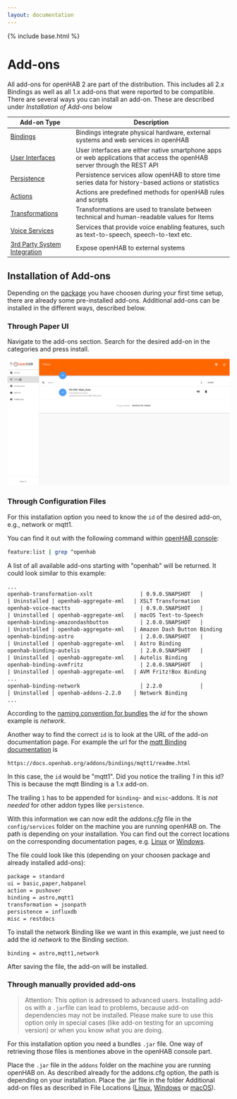 ```yaml
---
layout: documentation
---
```


{% include base.html %}

# Add-ons

All add-ons for openHAB 2 are part of the distribution.
This includes all 2.x Bindings as well as all 1.x add-ons that were reported to be compatible.
There are several ways you can install an add-on. 
These are described under *Installation of Add-ons* below

| Add-on Type                             | Description                                                                                                               |
|-----------------------------------------|---------------------------------------------------------------------------------------------------------------------------|
| [Bindings](bindings.html)               | Bindings integrate physical hardware, external systems and web services in openHAB                                        |
| [User Interfaces](uis.html)             | User interfaces are either native smartphone apps or web applications that access the openHAB server through the REST API |
| [Persistence](persistence.html)         | Persistence services allow openHAB to store time series data for history-based actions or statistics                      |
| [Actions](actions.html)                 | Actions are predefined methods for openHAB rules and scripts                                                              |
| [Transformations](transformations.html) | Transformations are used to translate between technical and human-readable values for Items                               |
| [Voice Services](voices.html)           | Services that provide voice enabling features, such as text-to-speech, speech-to-text etc.                                |
| [3rd Party System Integration](io.html) | Expose openHAB to external systems                                                                                        |

## Installation of Add-ons

Depending on the [package]({{base}}/configuration/packages.html) you have choosen during your first time setup, there are already some pre-installed add-ons.
Additional add-ons can be installed in the different ways, described below.

### Through Paper UI

Navigate to the add-ons section.
Search for the desired add-on in the categories and press install.

![installing Add-ons through Paper UI](images/index_installation_paperui.gif)

### Through Configuration Files

For this installation option you need to know the `id` of the desired add-on, e.g., network or mqtt1.

You can find it out with the following command within [openHAB console]({{base}}/administration/console.html):

```sh
feature:list | grep ^openhab
```

A list of all available add-ons starting with "openhab" will be returned.
It could look similar to this example:

```text
...
openhab-transformation-xslt               | 0.9.0.SNAPSHOT   |          | Uninstalled | openhab-aggregate-xml   | XSLT Transformation
openhab-voice-mactts                      | 0.9.0.SNAPSHOT   |          | Uninstalled | openhab-aggregate-xml   | macOS Text-to-Speech
openhab-binding-amazondashbutton          | 2.0.0.SNAPSHOT   |          | Uninstalled | openhab-aggregate-xml   | Amazon Dash Button Binding
openhab-binding-astro                     | 2.0.0.SNAPSHOT   |          | Uninstalled | openhab-aggregate-xml   | Astro Binding
openhab-binding-autelis                   | 2.0.0.SNAPSHOT   |          | Uninstalled | openhab-aggregate-xml   | Autelis Binding
openhab-binding-avmfritz                  | 2.0.0.SNAPSHOT   |          | Uninstalled | openhab-aggregate-xml   | AVM Fritz!Box Binding
...
openhab-binding-network                   │ 2.2.0            │          │ Uninstalled │ openhab-addons-2.2.0    │ Network Binding
...
```

According to the [naming convention for bundles]({{base}}/administration/bundles.html#naming-convention-for-bundles) the *id* for the shown example is *network*.

Another way to find the correct `id` is to look at the URL of the add-on documentation page.
For example the url for the [mqtt Binding documentation]({{base}}/addons/bindings/mqtt1/readme.html) is

```text
https://docs.openhab.org/addons/bindings/mqtt1/readme.html
```

In this case, the `id` would be "mqtt1".
Did you notice the trailing *1* in this id?
This is because the mqtt Binding is a 1.x add-on.

The trailing `1` has to be appended for `binding`- and `misc`-addons.
It is *not needed* for other addon types like `persistence`.

With this information we can now edit the *addons.cfg* file in the `config/services` folder on the machine you are running openHAB on.
The path is depending on your installation.
You can find out the correct locations on the corresponding documentation pages, e.g. [Linux]({{base}}/installation/linux.html#file-locations) or [Windows]({{base}}/installation/windows.html#file-locations).

The file could look like this (depending on your choosen package and already installed add-ons):

```text
package = standard
ui = basic,paper,habpanel
action = pushover
binding = astro,mqtt1
transformation = jsonpath
persistence = influxdb
misc = restdocs
```

To install the network Binding like we want in this example, we just need to add the id *network* to the Binding section.

```text
binding = astro,mqtt1,network
```

After saving the file, the add-on will be installed.


### Through manually provided add-ons

> Attention:
> This option is adressed to advanced users.
> Installing add-os with a `.jar`file can lead to problems, because add-on dependencies may not be installed.
> Please make sure to use this option only in special cases (like add-on testing for an upcoming version) or when you know what you are doing.

For this installation option you need a bundles `.jar` file.
One way of retrieving those files is mentiones above in the openHAB console part.

Place the `.jar` file in the `addons` folder on the machine you are running openHAB on.
As described already for the addons.cfg option, the path is depending on your installation.
Place the .jar file in the folder Additional add-on files as described in File Locations ([Linux]({{base}}/installation/linux.html#file-locations), [Windows]({{base}}/installation/windows.html#file-locations) or [macOS]({{base}}/installation/macosx.html#file-locations)).
